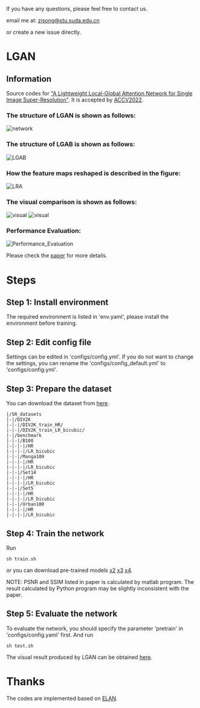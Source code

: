 If you have any questions, please feel free to contact us.

email me at: zjsong@stu.suda.edu.cn 

or create a new issue directly.
# LGAN
## Information
Source codes for ["A Lightweight Local-Global Attention Network for Single Image Super-Resolution"](https://openaccess.thecvf.com/content/ACCV2022/papers/Song_A_Lightweight_Local-Global_Attention_Network_for_Single_Image_Super-Resolution_ACCV_2022_paper.pdf). It is accepted by [ACCV2022](https://accv2022.org/).
### The structure of LGAN is shown as follows:
![network](imgs/network.jpg)
### The structure of LGAB is shown as follows:
![LGAB](imgs/LGAB.jpg)
### How the feature maps reshaped is described in the figure:
![LRA](imgs/LRA.jpg)
### The visual comparison is shown as follows:
![visual](imgs/visualm.jpg)
![visual](imgs/visualu.jpg)
### Performance Evaluation:
![Performance_Evaluation](imgs/Performance_Evaluation.jpg)

Please check the [paper](https://openaccess.thecvf.com/content/ACCV2022/papers/Song_A_Lightweight_Local-Global_Attention_Network_for_Single_Image_Super-Resolution_ACCV_2022_paper.pdf) for more details.
# Steps
## Step 1: Install environment
The required environment is listed in 'env.yaml', please install the environment before training.

## Step 2: Edit config file
Settings can be edited in 'configs/config.yml'. If you do not want to change the settings, you can rename the 'configs/config_default.yml' to 'configs/config.yml'.

## Step 3: Prepare the dataset
You can download the dataset from [here](https://drive.google.com/file/d/1m4dZ1CARTohwu6tOznHtS-XjC4hnwCgm/view?usp=sharing).
``` 
|/SR_datasets
|-|/DIV2K
|-|-|/DIV2K_train_HR/
|-|-|/DIV2K_train_LR_bicubic/
|-|/benchmark
|-|-|/B100
|-|-|-|/HR
|-|-|-|/LR_bicubic
|-|-|/Manga109
|-|-|-|/HR
|-|-|-|/LR_bicubic
|-|-|/Set14
|-|-|-|/HR
|-|-|-|/LR_bicubic
|-|-|/Set5
|-|-|-|/HR
|-|-|-|/LR_bicubic
|-|-|/Urban100
|-|-|-|/HR
|-|-|-|/LR_bicubic
```

## Step 4: Train the network
Run
```
sh train.sh
```
or you can download pre-trained models
[x2](https://drive.google.com/file/d/1F3lasAWstsEVfaQefX1HiRAprOk5txvQ/view?usp=sharing)
[x3](https://drive.google.com/file/d/15GS6tapZC57Hr9OnBfJLcXvP8WkNACSz/view?usp=sharing)
[x4](https://drive.google.com/file/d/141eRsRVGYDe-zzxF_bzYi8IyZzNP9-fd/view?usp=sharing).

NOTE: PSNR and SSIM listed in paper is calculated by matlab program. The result calculated by Python program may be slightly inconsistent with the paper.
## Step 5: Evaluate the network
To evaluate the network, you should specify the parameter 'pretrain' in 'configs/config.yaml' first.
And run
```
sh test.sh
```
The visual result produced by LGAN can be obtained [here](https://drive.google.com/file/d/1WUxKDC3n07UIK0QFolREgTdwABwBWobU/view?usp=sharing).

# Thanks
The codes are implemented based on [ELAN](https://github.com/xindongzhang/ELAN).

